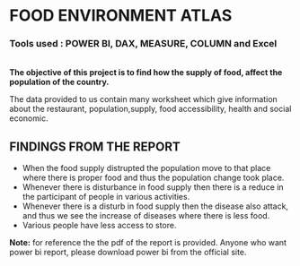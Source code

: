 <h1>FOOD ENVIRONMENT ATLAS</h1>
<h3>Tools used : POWER BI, DAX, MEASURE, COLUMN  and Excel </h3>
<br/>
<b>The objective of this project is to find how the supply of food, affect the population of the country.</b>
<p> The data provided to us contain many worksheet which give information about the restaurant, population,supply, food accessibility, health and social economic. </p>
<h2> FINDINGS FROM THE REPORT </h2>
<ul>
<li>When the food supply distrupted the population move to that place where there is proper food and thus the population change took place.</li>
<li>Whenever there is disturbance in food supply then there is a reduce in the participant of people in various activities.</li>
<li> Whenever there is a disturb in food supply then the disease also attack, and thus we see the increase of diseases where there is less food. </li>
<li>Various people have less access to store. </li> 
</ul>
<p><b>Note:</b> for reference the the pdf of the report is provided. Anyone who want power bi report, please download power bi from the official site.</p>
